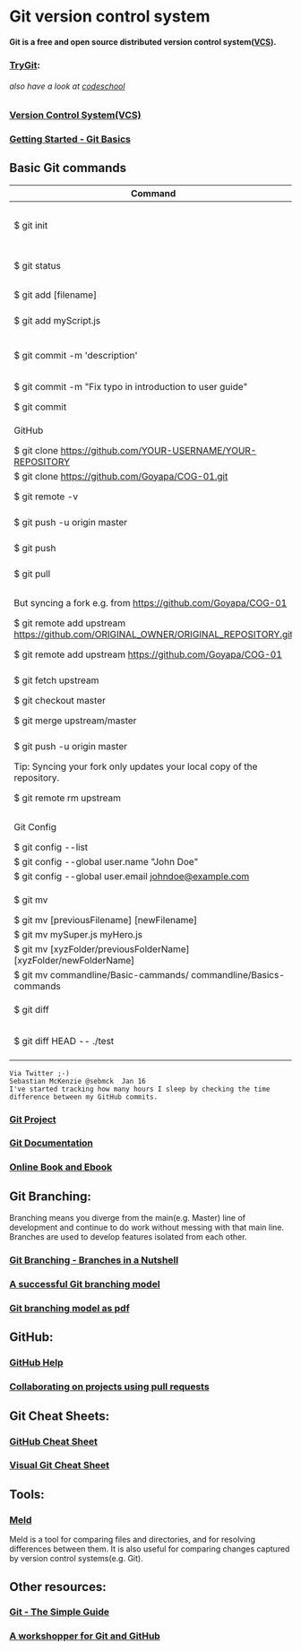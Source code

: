 # Git version control system

#### Git is a free and open source distributed version control system([VCS](https://git-scm.com/book/en/v2/Getting-Started-About-Version-Control)).

### [TryGit](https://try.github.io): 
###### also have a look at [codeschool](https://www.codeschool.com/courses/try-git)

### [Version Control System(VCS)](https://git-scm.com/book/en/v2/Getting-Started-About-Version-Control)
### [Getting Started - Git Basics](https://git-scm.com/book/en/v2/Getting-Started-Git-Basics)

## Basic Git commands
Command                                                         |   Explanation
-------                                                         |   ------------
$ git init                                                      |   Initial Step: Creates a new local repository (Repositorium, Aufbewahrungsort), move to Step 1 or Step 4.
|||
$ git status                                                    |   Step 1: shows git's actual status: Changes, untracked files etc.
|||
$ git add [filename]                                            |   Step 2: add changes to INDEX(Liste) as a general rule
$ git add myScript.js                                           |   add "myScript.js" to the INDEX also called the Stage
|||
$ git commit -m 'description'                                   |   Step 3: Commit (übergebe) changes as a general rule, repeat at Step 1 or move to Step 5.
$ git commit -m "Fix typo in introduction to user guide"        |   The description should give the reader a hint what was done. 
$ git commit                                                    |   [How to Write a Git Commit Message](http://chris.beams.io/posts/git-commit/)
|||
GitHub                                                          |   the following commands are more specific to remote repositories
$ git clone https://github.com/YOUR-USERNAME/YOUR-REPOSITORY    |   Step 4:  Clone remote repository, move to Step 1.
$ git clone https://github.com/Goyapa/COG-01.git                |   sample
$ git remote -v                                                 |   List the current configured remote repository of your fork.
$ git push -u origin master                                     |   Step 5: Push changes to remote repository (your fork)
$ git push                                                      |   The -u tells Git to remember the parameters
$ git pull                                                      |   update local repository with remote changes (your fork)
|||
But syncing a fork e.g. from https://github.com/Goyapa/COG-01   |   https://help.github.com/articles/syncing-a-fork/
$ git remote add upstream https://github.com/ORIGINAL_OWNER/ORIGINAL_REPOSITORY.git | add remote upstream repository as a general rule
$ git remote add upstream https://github.com/Goyapa/COG-01      | Step 01: add original repository you forked from
$ git fetch upstream                                            | Step 02: sync changes of the original repository with your fork 
$ git checkout master                                           | Step 03: if you are not already in master
$ git merge upstream/master                                     | Step 04: merge changes (Änderungen zusammenfügen)
$ git push -u origin master                                     | Step 05: push changes from upstream to remote repository (your fork)
Tip: Syncing your fork only updates your local copy of the repository.  |   To update your fork on GitHub, you must push your changes.
$ git remote rm upstream                                        | if you want to remove the remote upstream
|||
Git Config                                                      |   Cloud9 is preconfigured, get and set configuration variables
$ git config --list                                             |   have a look
$ git config --global user.name "John Doe"                      |   set/change your user name
$ git config --global user.email johndoe@example.com            |   set/change your email
|||
$ git mv                                                            |   [git-mv](https://git-scm.com/book/en/v2/Git-Basics-Recording-Changes-to-the-Repository#Moving-Files) - Move or rename a file, a directory, or a symlink
$ git mv [previousFilename] [newFilename]                           |   rename file with git as a general rule
$ git mv mySuper.js myHero.js                                       |   rename "mySuper.js" to "myHero.js"          
$ git mv [xyzFolder/previousFolderName] [xyzFolder/newFolderName]   |   rename folder with git as a general rule
$ git mv commandline/Basic-cammands/ commandline/Basics-commands    |   rename folder from "Basic-cammands" to "Basics-commands"
|||
$ git diff                                                          |   [git-diff](https://git-scm.com/docs/git-diff) - Show changes between commits, commit and working tree, etc
$ git diff HEAD -- ./test                                           |   compare with the tip of the current branch, but limit the comparison to the file "test"



```
Via Twitter ;-)
Sebastian McKenzie @sebmck  Jan 16
I've started tracking how many hours I sleep by checking the time difference between my GitHub commits.
```

### [Git Project](https://git-scm.com/)

### [Git Documentation](https://git-scm.com/doc)

### [Online Book and Ebook](https://git-scm.com/book/en/v2)


## Git Branching: 
Branching means you diverge from the main(e.g. Master) line of development and continue to do work without messing with that main line.
Branches are used to develop features isolated from each other.

### [Git Branching - Branches in a Nutshell](https://git-scm.com/book/en/v2/Git-Branching-Branches-in-a-Nutshell)

### [A successful Git branching model](http://nvie.com/posts/a-successful-git-branching-model/)

### [Git branching model as pdf](http://nvie.com/files/Git-branching-model.pdf)

## GitHub:

### [GitHub Help](https://help.github.com/)

### [Collaborating on projects using pull requests](https://help.github.com/categories/collaborating-on-projects-using-pull-requests/)

## Git Cheat Sheets:

### [GitHub Cheat Sheet](https://training.github.com/kit/downloads/github-git-cheat-sheet.pdf)    

### [Visual Git Cheat Sheet](http://ndpsoftware.com/git-cheatsheet.html)

## Tools:

### [Meld](http://meldmerge.org/) 
Meld is a tool for comparing files and directories, and for resolving differences between them. It is also useful for comparing changes captured by version control systems(e.g. Git).

## Other resources:

### [Git - The Simple Guide](http://rogerdudler.github.io/git-guide/)

### [A workshopper for Git and GitHub](https://github.com/jlord/git-it)


